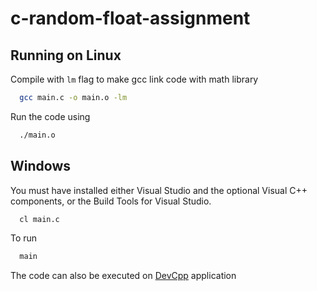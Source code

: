 # c-random-float-assignment

## Running on Linux
Compile with `lm` flag to make gcc link code with math library

```bash
  gcc main.c -o main.o -lm
```

Run the code using
```bash
  ./main.o
```

## Windows
You must have installed either Visual Studio and the optional Visual C++ components, or the Build Tools for Visual Studio.

```bash
  cl main.c
```

To run
```bash
  main
```
The code can also be executed on [DevCpp](https://sourceforge.net/projects/dev-cpp/) application
